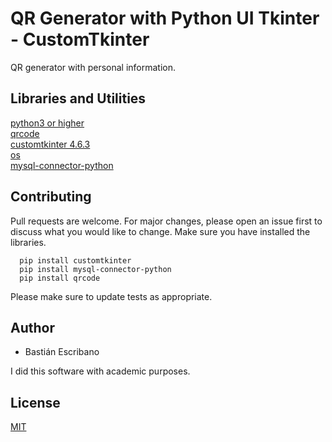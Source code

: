 # QR Generator with Python UI Tkinter - CustomTkinter
QR generator with personal information.


## Libraries and Utilities

[python3 or higher](https://www.python.org)                                                                                      
[qrcode](https://pypi.org/project/qrcode/)                          
[customtkinter 4.6.3](https://libraries.io/pypi/customtkinter)  
[os](https://docs.python.org/3/library/os.html)                  
[mysql-connector-python](https://pypi.org/project/mysql-connector-python/)

## Contributing

Pull requests are welcome. For major changes, please open an issue first to discuss what you would like to change.
Make sure you have installed the libraries.

      pip install customtkinter
      pip install mysql-connector-python
      pip install qrcode

Please make sure to update tests as appropriate.

## Author

- Bastián Escribano                      

I did this software with academic purposes.             
     

## License

[MIT](https://choosealicense.com/licenses/mit/)
